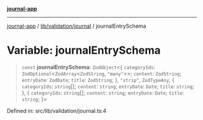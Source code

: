 [**journal-app**](../../../../README.md)

***

[journal-app](../../../../modules.md) / [lib/validation/journal](../README.md) / journalEntrySchema

# Variable: journalEntrySchema

> `const` **journalEntrySchema**: `ZodObject`\<\{ `categoryIds`: `ZodOptional`\<`ZodArray`\<`ZodString`, `"many"`\>\>; `content`: `ZodString`; `entryDate`: `ZodDate`; `title`: `ZodString`; \}, `"strip"`, `ZodTypeAny`, \{ `categoryIds`: `string`[]; `content`: `string`; `entryDate`: `Date`; `title`: `string`; \}, \{ `categoryIds`: `string`[]; `content`: `string`; `entryDate`: `Date`; `title`: `string`; \}\>

Defined in: src/lib/validation/journal.ts:4
